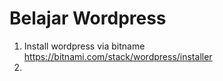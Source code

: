 # Belajar Wordpress
1. Install wordpress via bitname https://bitnami.com/stack/wordpress/installer
2. 
